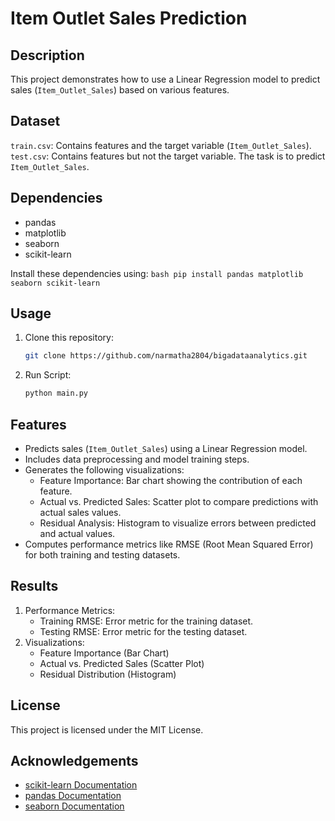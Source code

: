 # Item Outlet Sales Prediction

## Description
This project demonstrates how to use a Linear Regression model to predict sales (`Item_Outlet_Sales`) based on various features.

## Dataset
`train.csv`: Contains features and the target variable (`Item_Outlet_Sales`).
`test.csv`: Contains features but not the target variable. The task is to predict `Item_Outlet_Sales`.

## Dependencies
- pandas
- matplotlib
- seaborn
- scikit-learn

Install these dependencies using:
    ```bash
    pip install pandas matplotlib seaborn scikit-learn
    ```

## Usage
1. Clone this repository:
   ```bash
   git clone https://github.com/narmatha2804/bigadataanalytics.git
    ```

2. Run Script:
    ```bash
    python main.py
    ```

## Features
- Predicts sales (`Item_Outlet_Sales`) using a Linear Regression model.
- Includes data preprocessing and model training steps.
- Generates the following visualizations:
  - Feature Importance: Bar chart showing the contribution of each feature.
  - Actual vs. Predicted Sales: Scatter plot to compare predictions with actual sales values.
  - Residual Analysis: Histogram to visualize errors between predicted and actual values.
- Computes performance metrics like RMSE (Root Mean Squared Error) for both training and testing datasets.

## Results
1. Performance Metrics:
   - Training RMSE: Error metric for the training dataset.
   - Testing RMSE: Error metric for the testing dataset.
2. Visualizations:
   - Feature Importance (Bar Chart)
   - Actual vs. Predicted Sales (Scatter Plot)
   - Residual Distribution (Histogram)

## License
This project is licensed under the MIT License.

## Acknowledgements
- [scikit-learn Documentation](https://scikit-learn.org/stable/)
- [pandas Documentation](https://pandas.pydata.org/)
- [seaborn Documentation](https://seaborn.pydata.org/)
